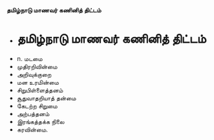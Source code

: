 **தமிழ்நாடு மாணவர் கணினித் திட்டம்**
- # தமிழ்நாடு மாணவர் கணினித் திட்டம்
- n. மடமை
- முதிரறிவின்மை
- அறிவுக்குறை
- மன உரமின்மை
- சிறுபிள்ளைத்தனம்
- சூதுவாதறியாத் தன்மை
- கேடற்ற சிறுமை
- அற்பத்தனம்
- இரங்கத்தக்க நிலை
- கரவின்மை.

